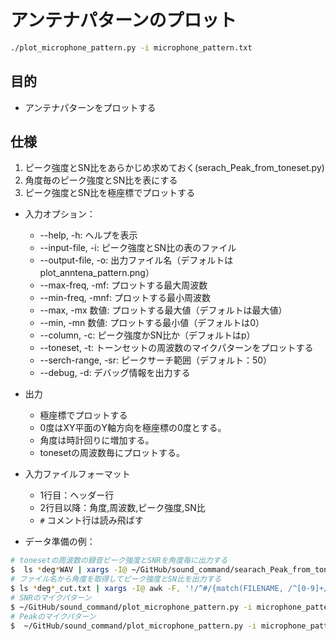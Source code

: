 # アンテナパターンのプロット

```bash
./plot_microphone_pattern.py -i microphone_pattern.txt
```

## 目的

- アンテナパターンをプロットする

## 仕様

1. ピーク強度とSN比をあらかじめ求めておく(serach_Peak_from_toneset.py)
2. 角度毎のピーク強度とSN比を表にする
3. ピーク強度とSN比を極座標でプロットする

- 入力オプション：
  - --help, -h: ヘルプを表示
  - --input-file, -i: ピーク強度とSN比の表のファイル
  - --output-file, -o: 出力ファイル名（デフォルトはplot_anntena_pattern.png）
  - --max-freq, -mf: プロットする最大周波数
  - --min-freq, -mnf: プロットする最小周波数
  - --max, -mx 数値: プロットする最大値（デフォルトは最大値）
  - --min, -mn 数値: プロットする最小値（デフォルトは0）
  - --column, -c: ピーク強度かSN比か（デフォルトはp）
  - --toneset, -t: トーンセットの周波数のマイクパターンをプロットする
  - --serch-range, -sr: ピークサーチ範囲（デフォルト：50）
  - --debug, -d: デバッグ情報を出力する

- 出力
  - 極座標でプロットする
  - 0度はXY平面のY軸方向を極座標の0度とする。
  - 角度は時計回りに増加する。
  - tonesetの周波数毎にプロットする。

- 入力ファイルフォーマット
  - 1行目：ヘッダー行
  - 2行目以降：角度,周波数,ピーク強度,SN比
  - `#` コメント行は読み飛ばす

- データ準備の例：
```bash
# tonesetの周波数の録音ピーク強度とSNRを角度毎に出力する
$  ls *deg*WAV | xargs -I@ ~/GitHub/sound_command/searach_Peak_from_toneset.py -t toneset -i @ -lf 2500 -hf 22000 -fc -ifc noise_cut_fit_coeff.txt -mx 45 -mn -20
# ファイル名から角度を取得してピーク強度とSN比を出力する
$ ls *deg*_cut.txt | xargs -I@ awk -F, '!/^#/{match(FILENAME, /^[0-9]+/);deg = substr(FILENAME, RSTART, RLENGTH); printf "%d,%s,%s,%s,%s\n",deg,$1,$2,$3,$4}' @ |sort -t, -k1,1n >| microphone_pattern.txt 
# SNRのマイクパターン
$ ~/GitHub/sound_command/plot_microphone_pattern.py -i microphone_pattern.txt -o plot_microphone_pattern_SNR.png --debug -t toneset -mx 45 -mn 0 -c s
# Peakのマイクパターン
$  ~/GitHub/sound_command/plot_microphone_pattern.py -i microphone_pattern.txt -o plot_microphone_pattern_Peak.png --debug -t toneset -mx 50 -mn 0 -c p$  ~/GitHub/sound_command/plot_microphone_pattern.py -i microphone_pattern.txt -o plot_microphone_pattern_Peak.png --debug -t toneset -mx 50 -mn 0 -c p
```

